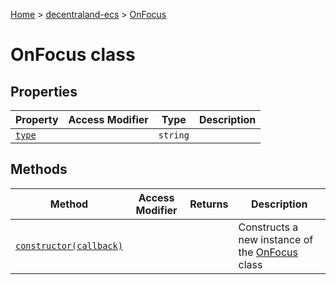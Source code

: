 [Home](./index) &gt; [decentraland-ecs](./decentraland-ecs.md) &gt; [OnFocus](./decentraland-ecs.onfocus.md)

# OnFocus class

## Properties

|  Property | Access Modifier | Type | Description |
|  --- | --- | --- | --- |
|  [`type`](./decentraland-ecs.onfocus.type.md) |  | `string` |  |

## Methods

|  Method | Access Modifier | Returns | Description |
|  --- | --- | --- | --- |
|  [`constructor(callback)`](./decentraland-ecs.onfocus.constructor.md) |  |  | Constructs a new instance of the [OnFocus](./decentraland-ecs.onfocus.md) class |


